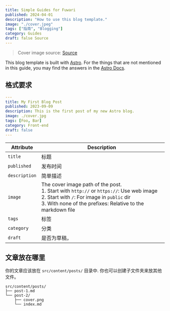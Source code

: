 ```yaml
---
title: Simple Guides for Fuwari
published: 2024-04-01
description: "How to use this blog template."
image: "./cover.jpeg"
tags: ["指南", "Blogging"]
category: Guides
draft: false Source
---
```


> Cover image source: [Source](https://image.civitai.com/xG1nkqKTMzGDvpLrqFT7WA/208fc754-890d-4adb-9753-2c963332675d/width=2048/01651-1456859105-(colour_1.5),girl,_Blue,yellow,green,cyan,purple,red,pink,_best,8k,UHD,masterpiece,male%20focus,%201boy,gloves,%20ponytail,%20long%20hair,.jpeg)

This blog template is built with [Astro](https://astro.build/). For the things that are not mentioned in this guide, you may find the answers in the [Astro Docs](https://docs.astro.build/).

## 格式要求

```yaml
---
title: My First Blog Post
published: 2023-09-09
description: This is the first post of my new Astro blog.
image: ./cover.jpg
tags: [Foo, Bar]
category: Front-end
draft: false
---
```

| Attribute     | Description                                                                                                                                                                                                 |
|---------------|-------------------------------------------------------------------------------------------------------------------------------------------------------------------------------------------------------------|
| `title`       | 标题                                                                                                                                                                                      |
| `published`   | 发布时间                                                                                                                                                                       |
| `description` | 简单描述                                                     |
| `image`       | The cover image path of the post.<br/>1. Start with `http://` or `https://`: Use web image<br/>2. Start with `/`: For image in `public` dir<br/>3. With none of the prefixes: Relative to the markdown file |
| `tags`        | 标签                                                                                                                                                                                       |
| `category`    | 分类                                                         |
| `draft`        | 是否为草稿，                                                                                                                                          |

## 文章放在哪里

你的文章应该放在 `src/content/posts/` 目录中. 你也可以创建子文件夹来放其他文件。

```
src/content/posts/
├── post-1.md
└── post-2/
    ├── cover.png
    └── index.md
```
